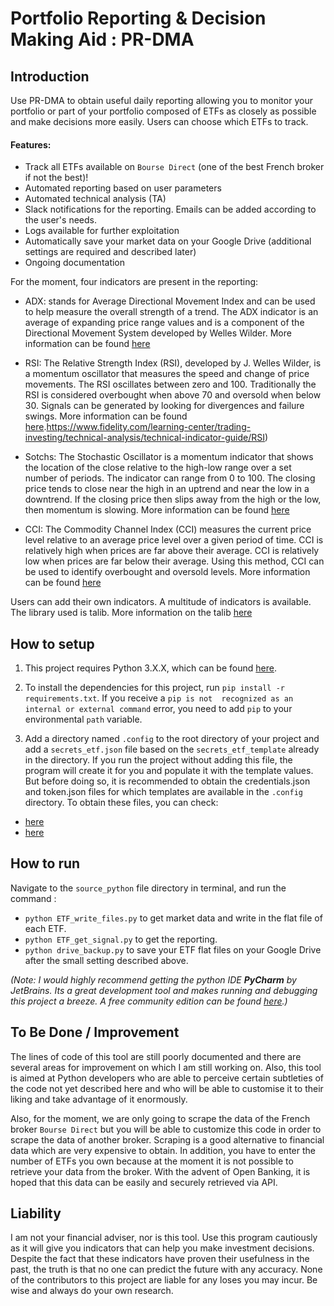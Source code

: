 # Portfolio Reporting & Decision Making Aid : PR-DMA

## Introduction

Use PR-DMA to obtain useful daily reporting allowing you to monitor your portfolio or part of your portfolio composed of ETFs as closely as possible and make decisions more easily.
Users can choose which ETFs to track.

#### Features:
* Track all ETFs available on `Bourse Direct` (one of the best French broker if not the best)!
* Automated reporting based on user parameters
* Automated technical analysis (TA)
* Slack notifications for the reporting. Emails can be added according to the user's needs.
* Logs available for further exploitation
* Automatically save your market data on your Google Drive (additional settings are required and described later)
* Ongoing documentation

For the moment, four indicators are present in the reporting:

- ADX: stands for Average Directional Movement Index and can be used to help measure the overall strength of a trend. The ADX indicator is an average of expanding price range values and is a component of the Directional Movement System developed by Welles Wilder. More information can be found 
[here](https://www.fidelity.com/learning-center/trading-investing/technical-analysis/technical-indicator-guide/adx)

- RSI: The Relative Strength Index (RSI), developed by J. Welles Wilder, is a momentum oscillator that measures the speed and change of price movements. The RSI oscillates between zero and 100. Traditionally the RSI is considered overbought when above 70 and oversold when below 30. Signals can be generated by looking for divergences and failure swings. More information can be found 
[here](https://www.jetbrains.com/pycharm/download).https://www.fidelity.com/learning-center/trading-investing/technical-analysis/technical-indicator-guide/RSI)

- Sotchs: The Stochastic Oscillator is a momentum indicator that shows the location of the close relative to the high-low range over a set number of periods. The indicator can range from 0 to 100. The closing price tends to close near the high in an uptrend and near the low in a downtrend. If the closing price then slips away from the high or the low, then momentum is slowing. More information can be found 
[here](https://www.fidelity.com/learning-center/trading-investing/technical-analysis/technical-indicator-guide/fast-stochastic)

- CCI: The Commodity Channel Index (CCI) measures the current price level relative to an average price level over a given period of time. CCI is relatively high when prices are far above their average. CCI is relatively low when prices are far below their average. Using this method, CCI can be used to identify overbought and oversold levels. More information can be found 
[here](https://www.fidelity.com/learning-center/trading-investing/technical-analysis/technical-indicator-guide/cci)

Users can add their own indicators. A multitude of indicators is available. The library used is talib. More information on the talib [here](https://github.com/mrjbq7/ta-lib)

## How to setup
1) This project requires Python 3.X.X, which can be found [here](https://www.python.org/ftp/python).

2) To install the dependencies for this project, run `pip install -r requirements.txt`. If you receive a `pip is not  recognized as an internal or external command` error, you need to add `pip` to your environmental `path` variable.

3) Add a directory named `.config` to the root directory of your project and add a `secrets_etf.json` file based on the `secrets_etf_template` already in the directory.
If you run the project without adding this file, the program will create it for you and populate it with the template values.
But before doing so, it is recommended to obtain the credentials.json and token.json files for which templates are available in the `.config` directory. To obtain these files, you can check:
- [here](https://cloud.google.com/endpoints/docs/frameworks/python/access_from_python)
- [here](https://developers.google.com/drive/api/v3/quickstart/python)

## How to run
Navigate to the `source_python` file directory in terminal, and run the command :
- `python ETF_write_files.py` to get market data and write in the flat file of each ETF.
- `python ETF_get_signal.py` to get the reporting.
- `python drive_backup.py` to save your ETF flat files on your Google Drive after the small setting described above.

*(Note: I would highly recommend getting the python IDE **PyCharm** by JetBrains. Its a great development tool and makes 
running and debugging this project a breeze. A free community edition can be found 
[here](https://www.jetbrains.com/pycharm/download).)*

## To Be Done / Improvement
The lines of code of this tool are still poorly documented and there are several areas for improvement on which I am still working on.
Also, this tool is aimed at Python developers who are able to perceive certain subtleties of the code not yet described here and who will be able to customise it to their liking and take advantage of it enormously.

Also, for the moment, we are only going to scrape the data of the French broker `Bourse Direct` but you will be able to customize this code in order to scrape the data of another broker. Scraping is a good alternative to financial data which are very expensive to obtain.
In addition, you have to enter the number of ETFs you own because at the moment it is not possible to retrieve your data from the broker. With the advent of Open Banking, it is hoped that this data can be easily and securely retrieved via API.

## Liability
I am not your financial adviser, nor is this tool. Use this program cautiously as it will give you indicators that can help you make investment decisions. Despite the fact that these indicators have proven their usefulness in the past, the truth is that no one can predict the future with any accuracy.
None of the contributors to this project are liable for any loses you may incur. Be wise and always do your own research.

